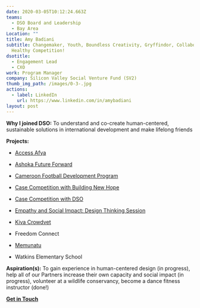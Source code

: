 ```yaml
---
date: 2020-03-05T10:12:24.663Z
teams:
  - DSO Board and Leadership
  - Bay Area
Location: ""
title: Amy Badiani
subtitle: Changemaker, Youth, Boundless Creativity, Gryffindor, Collaboration,
  Healthy Competition!
dsotitle:
  - Engagement Lead
  - CXO
work: Program Manager
company: Silicon Valley Social Venture Fund (SV2)
thumb_img_path: /images/0-3-.jpg
actions:
  - label: LinkedIn
    url: https://www.linkedin.com/in/amybadiani
layout: post
---
```

**Why I joined DSO:** To understand and co-create human-centered, sustainable solutions in international development and make lifelong friends

**Projects:** 

- [Access Afya](https://www.accessafya.com/)

- [Ashoka Future Forward](https://dsoglobal.org/posts/ashoka-future-forward-innovations-for-youth-employment-in-africa-in-partnership-with-the-mastercard-foundation/)
- [Cameroon Football Development Program](https://openfieldintl.org/)
- [Case Competition with Building New Hope](https://dsoglobal.org/posts/building-new-hope-bnh/)
- [Case Competition with DSO](https://www.globalgiving.org/projects/enable-volunteer-consultants-tackle-global-issues/reports/?subid=127473)
- [Empathy and Social Impact: Design Thinking Session](https://www.globalgiving.org/projects/enable-volunteer-consultants-tackle-global-issues/reports/?subid=142838)
- [Kiva Crowdvet](https://www.crowdvet.org/)
- Freedom Connect
- [Memunatu](https://dsoglobal.org/posts/memunatu/)
- Watkins Elementary School

**Aspiration(s):** To gain experience in human-centered design (in progress), help all of our Partners increase their own capacity and social impact (in progress), volunteer at a wildlife conservancy, become a dance fitness instructor (done!)

**[Get in Touch](mailto:amy.badiani@dsoglobal.org)**